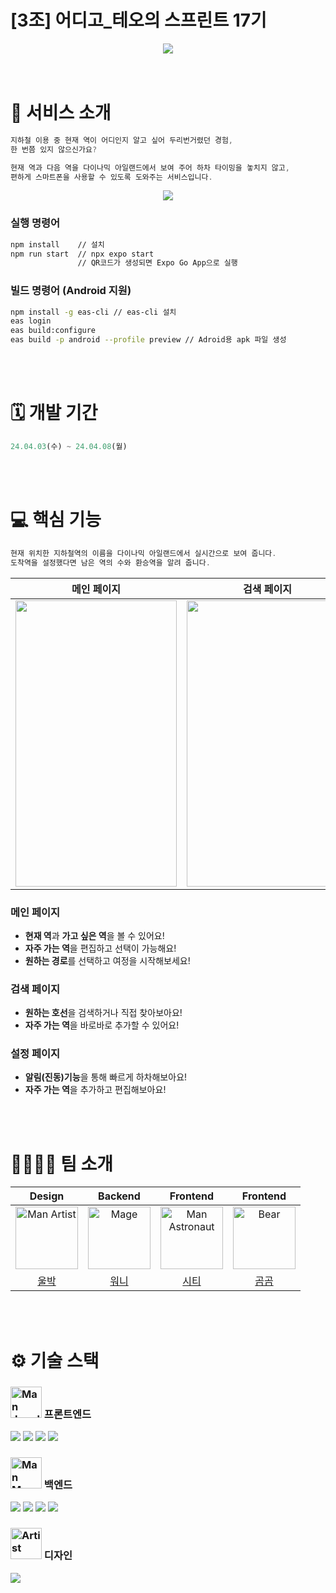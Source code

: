 # [3조] 어디고_테오의 스프린트 17기

<div align="middle">
  <img src="https://github.com/O-digo/odigo/assets/11751089/59423d7b-8436-4e4d-a29c-454b1a671631">
</div>

<br >
<br >

# 💼 서비스 소개
```jsx
지하철 이용 중 현재 역이 어디인지 알고 싶어 두리번거렸던 경험,
한 번쯤 있지 않으신가요?

현재 역과 다음 역을 다이나믹 아일랜드에서 보여 주어 하차 타이밍을 놓치지 않고,
편하게 스마트폰을 사용할 수 있도록 도와주는 서비스입니다.
```

<div align="middle">
  <img src="https://github.com/O-digo/odigo/assets/11751089/89ad244e-ea4b-49c1-a8d8-bb2cedb846b2">
</div>

### 실행 명령어
```bash
npm install    // 설치 
npm run start  // npx expo start
               // QR코드가 생성되면 Expo Go App으로 실행
```
### 빌드 명령어 (Android 지원)
```bash
npm install -g eas-cli // eas-cli 설치
eas login
eas build:configure
eas build -p android --profile preview // Adroid용 apk 파일 생성
```

<br >
<br >

# 🗓️ 개발 기간

```jsx
24.04.03(수) ~ 24.04.08(월)
```

<br >
<br >

# 💻 핵심 기능

```jsx
현재 위치한 지하철역의 이름을 다이나믹 아일랜드에서 실시간으로 보여 줍니다.
도착역을 설정했다면 남은 역의 수와 환승역을 알려 줍니다.
```
|                **메인 페이지**           |     **검색 페이지**   |     **설정 페이지**     |
| :----------------------------------: | :--------------: | :--------------: |
| <img src="https://github.com/O-digo/odigo/assets/11751089/d82b31ce-b6db-4764-81d7-d607b2546f8e" width=258 height=458>| <img src="https://github.com/O-digo/odigo/assets/11751089/62911dfa-e0ac-47df-ab8e-8a61d6691930" width=258 height=458> | <img src="https://github.com/O-digo/odigo/assets/11751089/08e64e3a-6d25-4f0a-bb45-3d6d662f66fb" width=258 height=458> | 


### 메인 페이지
- **현재 역**과 **가고 싶은 역**을 볼 수 있어요!
- **자주 가는 역**을 편집하고 선택이 가능해요!
- **원하는 경로**를 선택하고 여정을 시작해보세요!

### 검색 페이지
- **원하는 호선**을 검색하거나 직접 찾아보아요!
- **자주 가는 역**을 바로바로 추가할 수 있어요!

### 설정 페이지
- **알림(진동)기능**을 통해 빠르게 하차해보아요!
- **자주 가는 역**을 추가하고 편집해보아요!

<br >
<br >

# 👨‍👩‍👧‍👦 팀 소개
|                Design                |     Backend      |     Frontend     |     Frontend     |
| :----------------------------------: | :--------------: | :--------------: | :--------------: |
|<img src="https://raw.githubusercontent.com/Tarikul-Islam-Anik/Animated-Fluent-Emojis/master/Emojis/People/Man%20Artist.png" alt="Man Artist" width="100" height="100" />|<img src="https://raw.githubusercontent.com/Tarikul-Islam-Anik/Animated-Fluent-Emojis/master/Emojis/People/Mage.png" alt="Mage" width="100" height="100" />|<img src="https://raw.githubusercontent.com/Tarikul-Islam-Anik/Animated-Fluent-Emojis/master/Emojis/People/Man%20Astronaut.png" alt="Man Astronaut" width="100" height="100" />|<img src="https://raw.githubusercontent.com/Tarikul-Islam-Anik/Animated-Fluent-Emojis/master/Emojis/Animals/Bear.png" alt="Bear" width="100" height="100" />|
| [울박](https://github.com/yohanux) | [워니](https://github.com/hyew-kim) | [시티](https://github.com/twoong01) | [곰곰](https://github.com/redcontroller) |
<br>
<br>

# ⚙️ 기술 스택

### <img src="https://raw.githubusercontent.com/Tarikul-Islam-Anik/Animated-Fluent-Emojis/master/Emojis/People/Man%20Juggling.png" alt="Man Juggling" width="50" height="50" /> 프론트엔드
<div align="left">
  <img src="https://img.shields.io/badge/React_Native-20232A?style=for-the-badge&logo=react&logoColor=61DAFB">
  <img src="https://img.shields.io/badge/Expo-000020?style=for-the-badge&logo=Expo&logoColor=white">
  <img src="https://img.shields.io/badge/styled--components-DB7093?style=for-the-badge&logo=styled-components&logoColor=white">
  <img src="https://img.shields.io/badge/ZUSTAND-20232A?style=for-the-badge&logo=zustand&logoColor=61DAFB">
</div>

### <img src="https://raw.githubusercontent.com/Tarikul-Islam-Anik/Animated-Fluent-Emojis/master/Emojis/People/Man%20Mage.png" alt="Man Mage" width="50" height="50" /> 백엔드
<div align="left">
  <img src="https://img.shields.io/badge/Spring Boot-6DB33F?style=for-the-badge&logo=springboot&logoColor=white">
  <img src="https://img.shields.io/badge/Gradle-02303A.svg?style=for-the-badge&logo=Gradle&logoColor=white">
  <img src="https://img.shields.io/badge/Heroku-430098?style=for-the-badge&logo=heroku&logoColor=white">
  <img src="https://img.shields.io/badge/MyBatis-430098?style=for-the-badge&logo=mybatis&logoColor=white">
</div>

### <img src="https://raw.githubusercontent.com/Tarikul-Islam-Anik/Animated-Fluent-Emojis/master/Emojis/People/Artist.png" alt="Artist" width="50" height="50" /> 디자인
<div align="left">
  <img src="https://img.shields.io/badge/Figma-F24E1E?style=for-the-badge&logo=Figma&logoColor=white">
</div>

<br/>
<br/>
